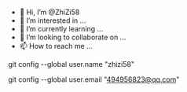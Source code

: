 - 👋 Hi, I’m @ZhiZi58
- 👀 I’m interested in ...
- 🌱 I’m currently learning ...
- 💞️ I’m looking to collaborate on ...
- 📫 How to reach me ...

<!---
ZhiZi58/ZhiZi58 is a ✨ special ✨ repository because its `README.md` (this file) appears on your GitHub profile.
You can click the Preview link to take a look at your changes.
--->git config --global user.name "zhizi58"
git config --global user.email "494956823@qq.com"

